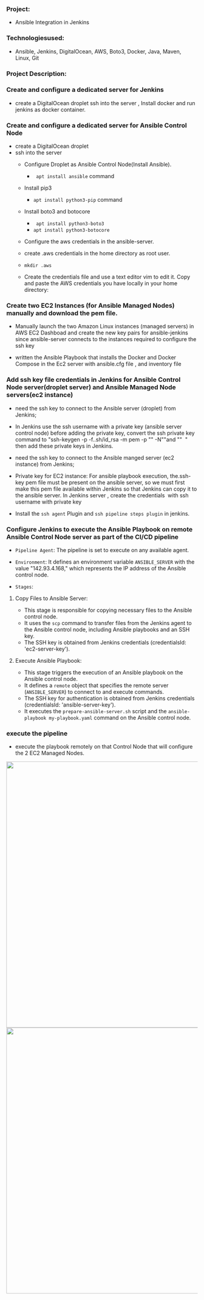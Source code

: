  ### Project: 
   * Ansible Integration in Jenkins 
 ### Technologiesused: 
   * Ansible, Jenkins, DigitalOcean, AWS, Boto3, Docker, Java, Maven, Linux, Git

### Project Description:

### Create and configure a dedicated server for Jenkins 

   * create a DigitalOcean droplet ssh into the server ,  Install docker and run jenkins as docker container.

### Create and configure a dedicated server for Ansible Control Node
  * create a DigitalOcean droplet
  * ssh into the server
    * Configure Droplet as Ansible Control Node(Install Ansible).
       *  ``` apt install ansible``` command
    * Install pip3
       * ```apt install python3-pip``` command 
    * Install boto3 and botocore
      
       * ``` apt install python3-boto3```
       * ```apt install python3-botocore```
    *  Configure the aws credentials in the ansible-server.
     * create  .aws credentials  in the home directory as root user.
     *  ```mkdir .aws```
     *   Create the credentials file and use a text editor vim to edit it. Copy and paste the AWS credentials you have locally in your home directory:
    
    
### Create two  EC2 Instances (for Ansible Managed Nodes) manually and download the pem file.

* Manually launch the two Amazon Linux instances (managed servers) in AWS EC2 Dashboad and create the new key pairs for ansible-jenkins since ansible-server connects to the instances required to configure the ssh key

* written   the Ansible Playbook that installs  the  Docker and Docker Compose in the Ec2 server with ansible.cfg file , and inventory file



### Add ssh key file credentials in Jenkins for Ansible Control Node server(droplet server) and Ansible Managed Node servers(ec2 instance)

* need the ssh key to connect to the Ansible server (droplet) from Jenkins; 


*   In Jenkins use the ssh username with a private key (ansible server control node) before adding the private key, convert the ssh private key command to "ssh-keygen -p -f..sh/id_rsa -m pem -p "" -N""and ""  " then add these private keys in Jenkins. 

* need the ssh key to connect to the Ansible manged server  (ec2 instance) from Jenkins; 
*   Private key for EC2 instance: For ansible playbook execution, the.ssh-key pem file must be present on the ansible server, so we must first make this pem file available within Jenkins so that Jenkins can copy it to the ansible server. In Jenkins server , create the credentials  with ssh username with private key 


  * Install the ```ssh agent``` Plugin and  ```ssh pipeline steps plugin``` in jenkins.
      
### Configure Jenkins to execute the Ansible Playbook on remote Ansible Control Node server as part of the CI/CD pipeline

* ```Pipeline Agent```: The pipeline is set to execute on any available agent.

* ```Environment```: It defines an environment variable ```ANSIBLE_SERVER``` with the value "142.93.4.168," which represents the IP address of the Ansible control node.

* ```Stages```:

1. Copy Files to Ansible Server:

   * This stage is responsible for copying necessary files to the Ansible control node.
   * It uses the ```scp``` command to transfer files from the Jenkins agent to the Ansible control node, including Ansible playbooks and an SSH key.
   * The SSH key is obtained from Jenkins credentials (credentialsId: 'ec2-server-key').
     
2. Execute Ansible Playbook:

   * This stage triggers the execution of an Ansible playbook on the Ansible control node.
   * It defines a ```remote``` object that specifies the remote server (```ANSIBLE_SERVER```) to connect to and execute commands.
   * The SSH key for authentication is obtained from Jenkins credentials (credentialsId: 'ansible-server-key').
   * It executes the ```prepare-ansible-server.sh``` script and the ```ansible-playbook my-playbook.yaml``` command on the Ansible control node.
  
 ### execute the pipeline

   * execute the playbook remotely on that Control Node that will configure the 2 EC2 Managed Nodes.

<img src="https://github.com/Rajib-Mardi/ansible-projects/assets/96679708/26a74bce-503b-4fd7-94ae-974fc4270ef3" width="700">



<img src="https://github.com/Rajib-Mardi/ansible-projects/assets/96679708/db1727fa-73a8-4a32-b3c9-b0bd17c5bb60" width="700">
